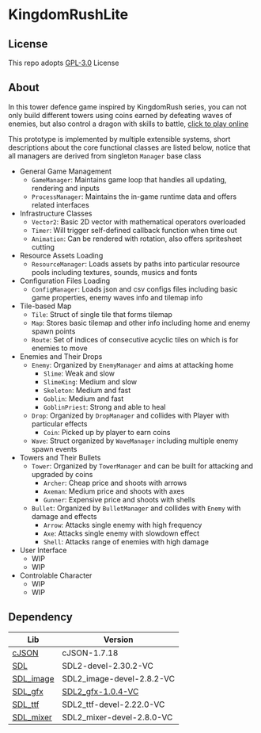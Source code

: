 # KingdomRushLite

## License
This repo adopts [GPL-3.0](https://www.gnu.org/licenses/gpl-3.0.html) License

## About
In this tower defence game inspired by KingdomRush series, you can not only build different towers using coins earned by defeating waves of enemies, but also control a dragon with skills to battle, [click to play online](https://whythz-debug.github.io/KingdomRushLite/)

This prototype is implemented by multiple extensible systems, short descriptions about the core functional classes are listed below, notice that all managers are derived from singleton `Manager` base class
- General Game Management
    - `GameManager`: Maintains game loop that handles all updating, rendering and inputs
    - `ProcessManager`: Maintains the in-game runtime data and offers related interfaces
- Infrastructure Classes
    - `Vector2`: Basic 2D vector with mathematical operators overloaded
    - `Timer`: Will trigger self-defined callback function when time out
    - `Animation`: Can be rendered with rotation, also offers spritesheet cutting
- Resource Assets Loading
    - `ResourceManager`: Loads assets by paths into particular resource pools including textures, sounds, musics and fonts
- Configuration Files Loading
    - `ConfigManager`: Loads json and csv configs files including basic game properties, enemy waves info and tilemap info
- Tile-based Map
    - `Tile`: Struct of single tile that forms tilemap
    - `Map`: Stores basic tilemap and other info including home and enemy spawn points
    - `Route`: Set of indices of consecutive acyclic tiles on which is for enemies to move
- Enemies and Their Drops
    - `Enemy`: Organized by `EnemyManager` and aims at attacking home
        - `Slime`: Weak and slow
        - `SlimeKing`: Medium and slow
        - `Skeleton`: Medium and fast
        - `Goblin`: Medium and fast
        - `GoblinPriest`: Strong and able to heal
    - `Drop`: Organized by `DropManager` and collides with Player with particular effects
        - `Coin`: Picked up by player to earn coins
    - `Wave`: Struct organized by `WaveManager` including multiple enemy spawn events
- Towers and Their Bullets
    - `Tower`: Organized by `TowerManager` and can be built for attacking and upgraded by coins
        - `Archer`: Cheap price and shoots with arrows 
        - `Axeman`: Medium price and shoots with axes
        - `Gunner`: Expensive price and shoots with shells
    - `Bullet`: Organized by `BulletManager` and collides with `Enemy` with damage and effects
        - `Arrow`: Attacks single enemy with high frequency
        - `Axe`: Attacks single enemy with slowdown effect
        - `Shell`: Attacks range of enemies with high damage
- User Interface
    - WIP
    - WIP
- Controlable Character
    - WIP
    - WIP

## Dependency
|Lib|Version|
|---|---|
|[cJSON](https://github.com/DaveGamble/cJSON)|cJSON-1.7.18|
|[SDL](https://github.com/libsdl-org/SDL)|SDL2-devel-2.30.2-VC|
|[SDL_image](https://github.com/libsdl-org/SDL_image)|SDL2_image-devel-2.8.2-VC|
|[SDL_gfx](https://www.ferzkopp.net/wordpress/2016/01/02/sdl_gfx-sdl2_gfx/)|[SDL2_gfx-1.0.4-VC](https://github.com/giroletm/SDL2_gfx/releases/tag/release-1.0.4)|
|[SDL_ttf](https://github.com/libsdl-org/SDL_ttf)|SDL2_ttf-devel-2.22.0-VC|
|[SDL_mixer](https://github.com/libsdl-org/SDL_mixer)|SDL2_mixer-devel-2.8.0-VC|
